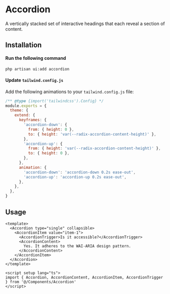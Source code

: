# Accordion

A vertically stacked set of interactive headings that each reveal a section of content.

<ComponentSource
  source="components/accordion"
  primitive="https://www.reka-ui.com/docs/components/accordion"
  ui="https://www.shadcn-vue.com/docs/components/accordion.html"
/>

<ComponentPreview name="Accordion" />

## Installation

#### Run the following command

```shell
php artisan ui:add accordion
```

#### Update `tailwind.config.js`

Add the following animations to your `tailwind.config.js` file:

```js title="tailwind.config.js" {5-18}
/** @type {import('tailwindcss').Config} */
module.exports = {
  theme: {
    extend: {
      keyframes: {
        'accordion-down': {
          from: { height: 0 },
          to: { height: 'var(--radix-accordion-content-height)' },
        },
        'accordion-up': {
          from: { height: 'var(--radix-accordion-content-height)' },
          to: { height: 0 },
        },
      },
      animation: {
        'accordion-down': 'accordion-down 0.2s ease-out',
        'accordion-up': 'accordion-up 0.2s ease-out',
      },
    },
  },
}
```

## Usage

```vue
<template>
  <Accordion type="single" collapsible>
    <AccordionItem value="item-1">
      <AccordionTrigger>Is it accessible?</AccordionTrigger>
      <AccordionContent>
        Yes. It adheres to the WAI-ARIA design pattern.
      </AccordionContent>
    </AccordionItem>
  </Accordion>
</template>

<script setup lang="ts">
import { Accordion, AccordionContent, AccordionItem, AccordionTrigger } from '@/Components/Accordion'
</script>
```
